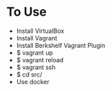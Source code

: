 # To Use
- Install VirtualBox
- Install Vagrant
- Install Berkshelf Vagrant Plugin
- $ vagrant up
- $ vagrant reload
- $ vagrant ssh
- $ cd src/
- Use docker

